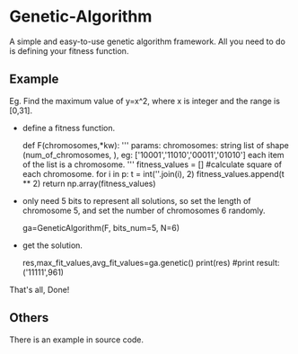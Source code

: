 # Genetic-Algorithm
A simple and easy-to-use genetic algorithm framework. All you need to do is defining your fitness function.

## Example
Eg. Find the maximum value of y=x^2, where x is integer and the range is [0,31].
* define a fitness function.
    
    
    def F(chromosomes,*kw):
    '''
    params:
        chromosomes: string list of shape (num_of_chromosomes, ), eg:
                    ['10001','11010','00011','01010']
                    each item of the list is a chromosome.
    '''
        fitness_values = []
        #calculate square of each chromosome.
        for i in p:
            t = int(''.join(i), 2)
            fitness_values.append(t ** 2)
        return np.array(fitness_values)
  
* only need 5 bits to represent all solutions, so set the length of chromosome 5, and set
 the number of chromosomes 6 randomly.


    ga=GeneticAlgorithm(F, bits_num=5, N=6)
* get the solution.


    res,max_fit_values,avg_fit_values=ga.genetic()
    print(res)
    #print result: ('11111',961)
 
 That's all, Done!
 ## Others
 There is an example in source code.